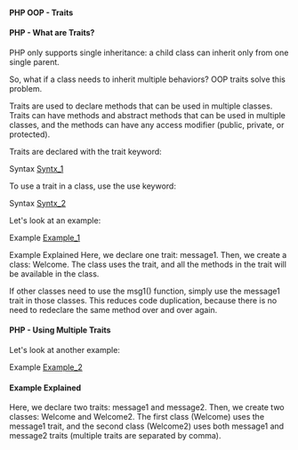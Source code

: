 #### PHP OOP - Traits

#### PHP - What are Traits?
PHP only supports single inheritance: a child class can inherit only from one single parent.

So, what if a class needs to inherit multiple behaviors? OOP traits solve this problem.

Traits are used to declare methods that can be used in multiple classes. Traits can have methods and abstract methods that can be used in multiple classes, and the methods can have any access modifier (public, private, or protected).

Traits are declared with the trait keyword:

Syntax
<a href="">Syntx_1</a>

To use a trait in a class, use the use keyword:

Syntax
<a href="">Syntx_2</a>

Let's look at an example:

Example
<a href="">Example_1</a>

Example Explained
Here, we declare one trait: message1. Then, we create a class: Welcome. The class uses the trait, and all the methods in the trait will be available in the class.

If other classes need to use the msg1() function, simply use the message1 trait in those classes. This reduces code duplication, because there is no need to redeclare the same method over and over again.

#### PHP - Using Multiple Traits
Let's look at another example:

Example
<a href="">Example_2</a>

#### Example Explained
Here, we declare two traits: message1 and message2. Then, we create two classes: Welcome and Welcome2. The first class (Welcome) uses the message1 trait, and the second class (Welcome2) uses both message1 and message2 traits (multiple traits are separated by comma).
